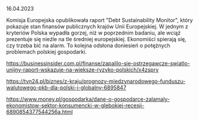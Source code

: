 16.04.2023

Komisja Europejska opublikowała raport "Debt Sustainability Monitor", który pokazuje stan finansów publicznych krajów Unii Europejskiej. W jednym z kryteriów Polska wypadła gorzej, niż w poprzednim badaniu, ale wciąż prezentuje się nieźle na tle średniej europejskiej. Ekonomiści spierają się, czy trzeba bić na alarm. To kolejna odsłona doniesień o potężnych problemach polskiej gospodarki.

https://businessinsider.com.pl/finanse/zapalilo-sie-ostrzegawcze-swiatlo-unijny-raport-wskazuje-na-wieksze-ryzyko-polskich/x4zspry

https://tvn24.pl/biznes/z-kraju/prognozy-miedzynarodowego-funduszu-walutowego-pkb-dla-polski-i-globalny-6895847

https://www.money.pl/gospodarka/dane-o-gospodarce-zalamaly-ekonomistow-sektor-konsumencki-w-glebokiej-recesji-6890854377544256a.html